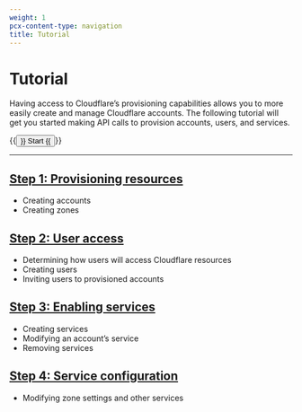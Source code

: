 ```yaml
---
weight: 1
pcx-content-type: navigation
title: Tutorial
---
```


# Tutorial

Having access to Cloudflare’s provisioning capabilities allows you to more easily create and manage Cloudflare accounts. The following tutorial will get you started making API calls to provision accounts, users, and services.

<p>
  {{<button type="primary" href="/tutorial/provisioning-resources">}}
    Start
  {{</button>}}
</p>

***

## [Step 1: Provisioning resources](/tenant/tutorial/provisioning-resources/)

*   Creating accounts
*   Creating zones

## [Step 2: User access](/tenant/tutorial/user-access/)

*   Determining how users will access Cloudflare resources
*   Creating users
*   Inviting users to provisioned accounts

## [Step 3: Enabling services](/tenant/tutorial/enabling-services/)

*   Creating services
*   Modifying an account’s service
*   Removing services

## [Step 4: Service configuration](/tenant/tutorial/service-configuration/)

*   Modifying zone settings and other services
